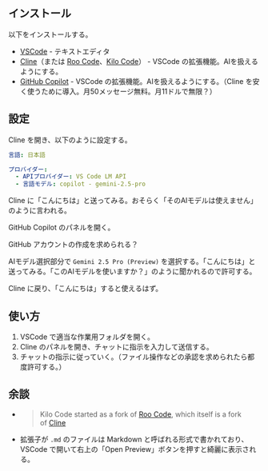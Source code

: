 
## インストール
以下をインストールする。
- [VSCode](https://code.visualstudio.com/) - テキストエディタ
- [Cline](https://cline.bot/)（または [Roo Code](https://roocode.com/)、[Kilo Code](https://kilocode.ai/)） - VSCode の拡張機能。AIを扱えるようにする。
- [GitHub Copilot](vscode://github.copilot-chat) - VSCode の拡張機能。AIを扱えるようにする。（Cline を安く使うために導入。月50メッセージ無料。月11ドルで無限？）

## 設定
Cline を開き、以下のように設定する。
```yaml
言語: 日本語

プロバイダー:
  - APIプロバイダー: VS Code LM API
  - 言語モデル: copilot - gemini-2.5-pro
```

Cline に「こんにちは」と送ってみる。おそらく「そのAIモデルは使えません」のように言われる。

GitHub Copilot のパネルを開く。

GitHub アカウントの作成を求められる？

AIモデル選択部分で `Gemini 2.5 Pro (Preview)` を選択する。「こんにちは」と送ってみる。「このAIモデルを使いますか？」のように聞かれるので許可する。

Cline に戻り、「こんにちは」すると使えるはず。

## 使い方
1. VSCode で適当な作業用フォルダを開く。
2. Cline のパネルを開き、チャットに指示を入力して送信する。
3. チャットの指示に従っていく。（ファイル操作などの承認を求められたら都度許可する。）

## 余談
- > Kilo Code started as a fork of [Roo Code](https://github.com/RooVetGit/Roo-Code), which itself is a fork of [Cline](https://github.com/cline/cline)
- 拡張子が `.md` のファイルは Markdown と呼ばれる形式で書かれており、VSCode で開いて右上の「Open Preview」ボタンを押すと綺麗に表示される。
